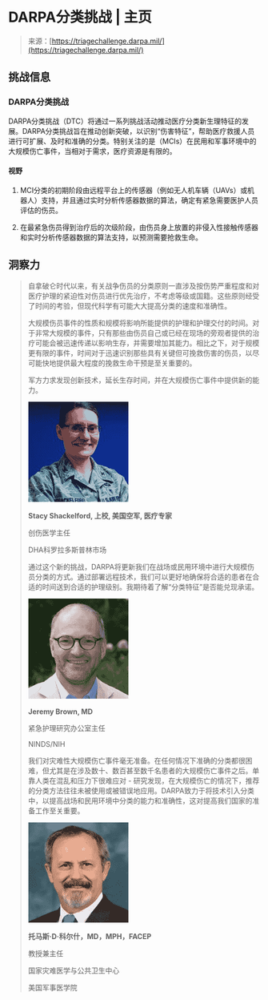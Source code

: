 <!--yml

类别：未分类

日期：2024年05月27日 14:24:48

-->

# DARPA分类挑战 | 主页

> 来源：[https://triagechallenge.darpa.mil/](https://triagechallenge.darpa.mil/)

## 挑战信息

### DARPA分类挑战

DARPA分类挑战（DTC）将通过一系列挑战活动推动医疗分类新生理特征的发展。DARPA分类挑战旨在推动创新突破，以识别“伤害特征”，帮助医疗救援人员进行可扩展、及时和准确的分类。特别关注的是（MCIs）在民用和军事环境中的大规模伤亡事件，当相对于需求，医疗资源是有限的。

#### 视野

1.  MCI分类的初期阶段由远程平台上的传感器（例如无人机车辆（UAVs）或机器人）支持，并且通过实时分析传感器数据的算法，确定有紧急需要医护人员评估的伤员。

1.  在最紧急伤员得到治疗后的次级阶段，由伤员身上放置的非侵入性接触传感器和实时分析传感器数据的算法支持，以预测需要抢救生命。

## 洞察力

> 自拿破仑时代以来，有关战争伤员的分类原则一直涉及按伤势严重程度和对医疗护理的紧迫性对伤员进行优先治疗，不考虑等级或国籍。这些原则经受了时间的考验，但现代科学有可能大大提高分类的速度和准确性。
> 
> 大规模伤员事件的性质和规模将影响所能提供的护理和护理交付的时间。对于非常大规模的事件，只有那些由伤员自己或已经在现场的旁观者提供的治疗可能会被迅速传递以影响生存，并需要增加其能力。相比之下，对于规模更有限的事件，时间对于迅速识别那些具有关键但可挽救伤害的伤员，以尽可能快地提供最大程度的挽救生命干预是至关重要的。
> 
> 军方力求发现创新技术，延长生存时间，并在大规模伤亡事件中提供新的能力。
> 
> ![Stacy Shackelford](img/76581738fa44cb9337d009a3a18a9a0d.png)
> 
> **Stacy Shackelford, 上校, 美国空军, 医疗专家**
> 
> 创伤医学主任
> 
> DHA科罗拉多斯普林市场
> 
> 通过这个新的挑战，DARPA将更新我们在战场或民用环境中进行大规模伤员分类的方式。通过部署远程技术，我们可以更好地确保将合适的患者在合适的时间送到合适的护理级别。我期待着了解“分类特征”是否能兑现承诺。
> 
> ![Jeremy Brown](img/544426bd42883d19f2b1b33b7df5e9e9.png)
> 
> **Jeremy Brown, MD**
> 
> 紧急护理研究办公室主任
> 
> NINDS/NIH
> 
> 我们对灾难性大规模伤亡事件毫无准备。在任何情况下准确的分类都很困难，但尤其是在涉及数十、数百甚至数千名患者的大规模伤亡事件之后。单靠人类在混乱和压力下很难应对 - 研究发现，在大规模伤亡的情况下，推荐的分类方法往往未被使用或被错误地应用。DARPA致力于将技术引入分类中，以提高战场和民用环境中分类的能力和准确性，这对提高我们国家的准备工作至关重要。
> 
> ![Thomas D. Kirsch](img/ab3c4514504366eb656978daf37ee4f7.png)
> 
> **托马斯·D·科尔什，MD，MPH，FACEP**
> 
> 教授兼主任
> 
> 国家灾难医学与公共卫生中心
> 
> 美国军事医学院
